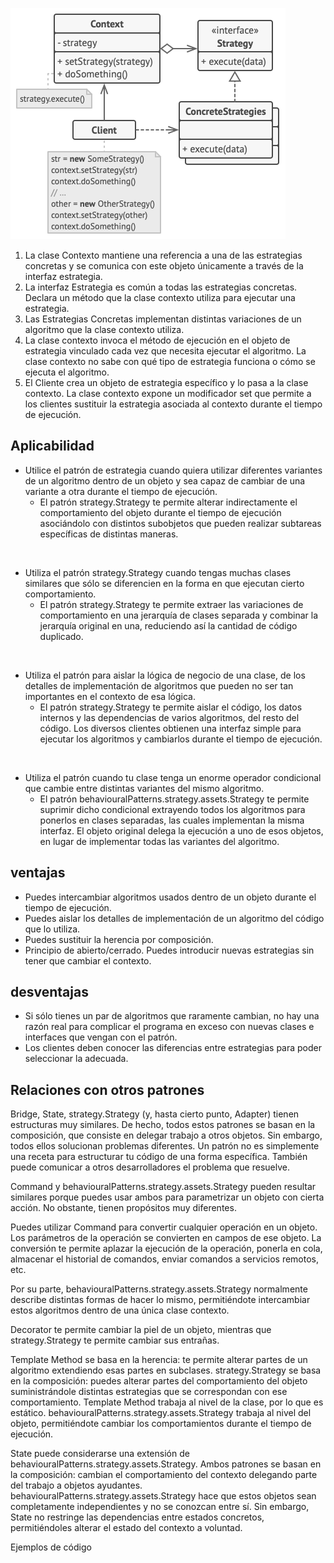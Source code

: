 ![image](assets/structure-strategy.png)
1. La clase Contexto mantiene una referencia a una de las estrategias concretas y se comunica con este objeto únicamente a través de la interfaz estrategia.
2. La interfaz Estrategia es común a todas las estrategias concretas. Declara un método que la clase contexto utiliza para ejecutar una estrategia.
3. Las Estrategias Concretas implementan distintas variaciones de un algoritmo que la clase contexto utiliza.
4. La clase contexto invoca el método de ejecución en el objeto de estrategia vinculado cada vez que necesita ejecutar el algoritmo. La clase contexto no sabe con qué tipo de estrategia funciona o cómo se ejecuta el algoritmo.
5. El Cliente crea un objeto de estrategia específico y lo pasa a la clase contexto. La clase contexto expone un modificador set que permite a los clientes sustituir la estrategia asociada al contexto durante el tiempo de ejecución.

## Aplicabilidad

* Utilice el patrón de estrategia cuando quiera utilizar diferentes variantes de un algoritmo dentro de un objeto y sea capaz de cambiar de una variante a otra durante el tiempo de ejecución.
  * El patrón strategy.Strategy te permite alterar indirectamente el comportamiento del objeto durante el tiempo de ejecución asociándolo con distintos subobjetos que pueden realizar subtareas específicas de distintas maneras.

<br>

* Utiliza el patrón strategy.Strategy cuando tengas muchas clases similares que sólo se diferencien en la forma en que ejecutan cierto comportamiento.
  * El patrón strategy.Strategy te permite extraer las variaciones de comportamiento en una jerarquía de clases separada y combinar la jerarquía original en una, reduciendo así la cantidad de código duplicado.

<br>

* Utiliza el patrón para aislar la lógica de negocio de una clase, de los detalles de implementación de algoritmos que pueden no ser tan importantes en el contexto de esa lógica.
  * El patrón strategy.Strategy te permite aislar el código, los datos internos y las dependencias de varios algoritmos, del resto del código. Los diversos clientes obtienen una interfaz simple para ejecutar los algoritmos y cambiarlos durante el tiempo de ejecución.
  
<br>

*  Utiliza el patrón cuando tu clase tenga un enorme operador condicional que cambie entre distintas variantes del mismo algoritmo.
    * El patrón behaviouralPatterns.strategy.assets.Strategy te permite suprimir dicho condicional extrayendo todos los algoritmos para ponerlos en clases separadas, las cuales implementan la misma interfaz. El objeto original delega la ejecución a uno de esos objetos, en lugar de implementar todas las variantes del algoritmo.


## ventajas
- Puedes intercambiar algoritmos usados dentro de un objeto durante el tiempo de ejecución.
- Puedes aislar los detalles de implementación de un algoritmo del código que lo utiliza.
- Puedes sustituir la herencia por composición.
- Principio de abierto/cerrado. Puedes introducir nuevas estrategias sin tener que cambiar el contexto.

## desventajas

- Si sólo tienes un par de algoritmos que raramente cambian, no hay una razón real para complicar el programa en exceso con nuevas clases e interfaces que vengan con el patrón.
- Los clientes deben conocer las diferencias entre estrategias para poder seleccionar la adecuada.

## Relaciones con otros patrones

Bridge, State, strategy.Strategy (y, hasta cierto punto, Adapter) tienen estructuras muy similares. De hecho, todos estos patrones se basan en la composición, que consiste en delegar trabajo a otros objetos. Sin embargo, todos ellos solucionan problemas diferentes. Un patrón no es simplemente una receta para estructurar tu código de una forma específica. También puede comunicar a otros desarrolladores el problema que resuelve.

Command y behaviouralPatterns.strategy.assets.Strategy pueden resultar similares porque puedes usar ambos para parametrizar un objeto con cierta acción. No obstante, tienen propósitos muy diferentes.

Puedes utilizar Command para convertir cualquier operación en un objeto. Los parámetros de la operación se convierten en campos de ese objeto. La conversión te permite aplazar la ejecución de la operación, ponerla en cola, almacenar el historial de comandos, enviar comandos a servicios remotos, etc.

Por su parte, behaviouralPatterns.strategy.assets.Strategy normalmente describe distintas formas de hacer lo mismo, permitiéndote intercambiar estos algoritmos dentro de una única clase contexto.

Decorator te permite cambiar la piel de un objeto, mientras que strategy.Strategy te permite cambiar sus entrañas.

Template Method se basa en la herencia: te permite alterar partes de un algoritmo extendiendo esas partes en subclases. strategy.Strategy se basa en la composición: puedes alterar partes del comportamiento del objeto suministrándole distintas estrategias que se correspondan con ese comportamiento. Template Method trabaja al nivel de la clase, por lo que es estático. behaviouralPatterns.strategy.assets.Strategy trabaja al nivel del objeto, permitiéndote cambiar los comportamientos durante el tiempo de ejecución.

State puede considerarse una extensión de behaviouralPatterns.strategy.assets.Strategy. Ambos patrones se basan en la composición: cambian el comportamiento del contexto delegando parte del trabajo a objetos ayudantes. behaviouralPatterns.strategy.assets.Strategy hace que estos objetos sean completamente independientes y no se conozcan entre sí. Sin embargo, State no restringe las dependencias entre estados concretos, permitiéndoles alterar el estado del contexto a voluntad.

Ejemplos de código